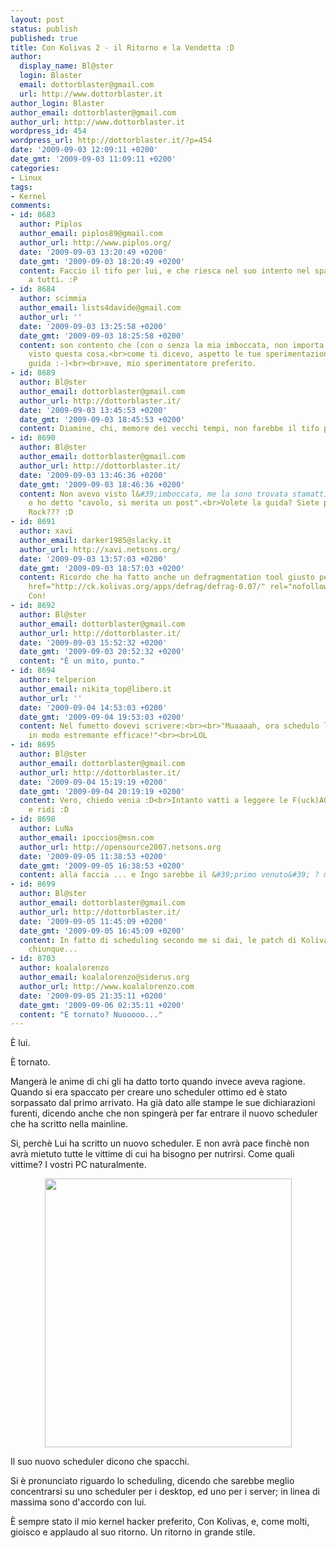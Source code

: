 ```yaml
---
layout: post
status: publish
published: true
title: Con Kolivas 2 - il Ritorno e la Vendetta :D
author:
  display_name: Bl@ster
  login: Blaster
  email: dottorblaster@gmail.com
  url: http://www.dottorblaster.it
author_login: Blaster
author_email: dottorblaster@gmail.com
author_url: http://www.dottorblaster.it
wordpress_id: 454
wordpress_url: http://dottorblaster.it/?p=454
date: '2009-09-03 12:09:11 +0200'
date_gmt: '2009-09-03 11:09:11 +0200'
categories:
- Linux
tags:
- Kernel
comments:
- id: 8683
  author: Piplos
  author_email: piplos89@gmail.com
  author_url: http://www.piplos.org/
  date: '2009-09-03 13:20:49 +0200'
  date_gmt: '2009-09-03 18:20:49 +0200'
  content: Faccio il tifo per lui, e che riesca nel suo intento nel spaccare il c*lo
    a tutti. :P
- id: 8684
  author: scimmia
  author_email: lists4davide@gmail.com
  author_url: ''
  date: '2009-09-03 13:25:58 +0200'
  date_gmt: '2009-09-03 18:25:58 +0200'
  content: son contento che (con o senza la mia imboccata, non importa ;-)) abbia
    visto questa cosa.<br>come ti dicevo, aspetto le tue sperimentazioni e la successiva
    guida :-)<br><br>ave, mio sperimentatore preferito.
- id: 8689
  author: Bl@ster
  author_email: dottorblaster@gmail.com
  author_url: http://dottorblaster.it/
  date: '2009-09-03 13:45:53 +0200'
  date_gmt: '2009-09-03 18:45:53 +0200'
  content: Diamine, chi, memore dei vecchi tempi, non farebbe il tifo per Con? :)
- id: 8690
  author: Bl@ster
  author_email: dottorblaster@gmail.com
  author_url: http://dottorblaster.it/
  date: '2009-09-03 13:46:36 +0200'
  date_gmt: '2009-09-03 18:46:36 +0200'
  content: Non avevo visto l&#39;imboccata, me la sono trovata stamattina nel GReader
    e ho detto "cavolo, si merita un post".<br>Volete la guida? Siete pronti per il
    Rock??? :D
- id: 8691
  author: xavi
  author_email: darker1985@slacky.it
  author_url: http://xavi.netsons.org/
  date: '2009-09-03 13:57:03 +0200'
  date_gmt: '2009-09-03 18:57:03 +0200'
  content: Ricordo che ha fatto anche un defragmentation tool giusto per divertimento<br><a
    href="http://ck.kolivas.org/apps/defrag/defrag-0.07/" rel="nofollow">http://ck.kolivas.org/apps/defrag/defrag-0.07/</a><br><br>W
    Con!
- id: 8692
  author: Bl@ster
  author_email: dottorblaster@gmail.com
  author_url: http://dottorblaster.it/
  date: '2009-09-03 15:52:32 +0200'
  date_gmt: '2009-09-03 20:52:32 +0200'
  content: "È un mito, punto."
- id: 8694
  author: telperion
  author_email: nikita_top@libero.it
  author_url: ''
  date: '2009-09-04 14:53:03 +0200'
  date_gmt: '2009-09-04 19:53:03 +0200'
  content: Nel fumetto dovevi scrivere:<br><br>"Muaaaah, ora schedulo la vostra fine
    in modo estremante efficace!"<br><br>LOL
- id: 8695
  author: Bl@ster
  author_email: dottorblaster@gmail.com
  author_url: http://dottorblaster.it/
  date: '2009-09-04 15:19:19 +0200'
  date_gmt: '2009-09-04 20:19:19 +0200'
  content: Vero, chiedo venia :D<br>Intanto vatti a leggere le F(uck)AQ dello scheduler,
    e ridi :D
- id: 8698
  author: LuNa
  author_email: ipoccios@msn.com
  author_url: http://opensource2007.netsons.org
  date: '2009-09-05 11:38:53 +0200'
  date_gmt: '2009-09-05 16:38:53 +0200'
  content: alla faccia ... e Ingo sarebbe il &#39;primo venuto&#39; ? ma looool.
- id: 8699
  author: Bl@ster
  author_email: dottorblaster@gmail.com
  author_url: http://dottorblaster.it/
  date: '2009-09-05 11:45:09 +0200'
  date_gmt: '2009-09-05 16:45:09 +0200'
  content: In fatto di scheduling secondo me si dai, le patch di Kolivas le usava
    chiunque...
- id: 8703
  author: koalalorenzo
  author_email: koalalorenzo@siderus.org
  author_url: http://www.koalalorenzo.com
  date: '2009-09-05 21:35:11 +0200'
  date_gmt: '2009-09-06 02:35:11 +0200'
  content: "È tornato? Nuooooo..."
---
```

<p>È lui.</p>
<p>È tornato.</p>
<p>Mangerà le anime di chi gli ha datto torto quando invece aveva ragione. Quando si era spaccato per creare uno scheduler ottimo ed è stato sorpassato dal primo arrivato. Ha già dato alle stampe le sue dichiarazioni furenti, dicendo anche che non spingerà per far entrare il nuovo scheduler che ha scritto nella mainline.</p>
<p>Si, perchè Lui ha scritto un nuovo scheduler. E non avrà pace finchè non avrà mietuto tutte le vittime di cui ha bisogno per nutrirsi. Come quali vittime? I vostri PC naturalmente.</p>
<p style="text-align: center;"><img class="alignnone" src="http://i27.tinypic.com/23m811l.jpg" alt="" width="395" height="430" /></p>
<p style="text-align: left;">Il suo nuovo scheduler dicono che spacchi.</p>
<p style="text-align: left;">Si è pronunciato riguardo lo scheduling, dicendo che sarebbe meglio concentrarsi su uno scheduler per i desktop, ed uno per i server; in linea di massima sono d'accordo con lui.</p>
<p style="text-align: left;">È sempre stato il mio kernel hacker preferito, Con Kolivas, e, come molti, gioisco e applaudo al suo ritorno. Un ritorno in grande stile.</p>
<p style="text-align: center;">
